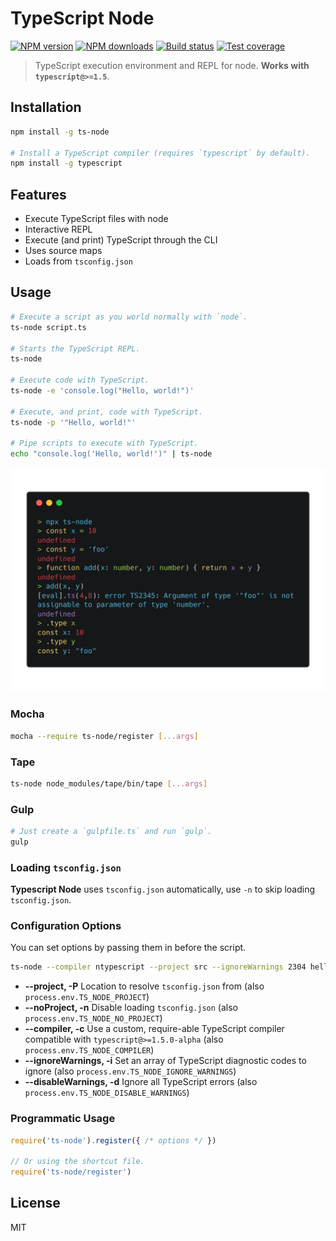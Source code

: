 # TypeScript Node

[![NPM version][npm-image]][npm-url]
[![NPM downloads][downloads-image]][downloads-url]
[![Build status][travis-image]][travis-url]
[![Test coverage][coveralls-image]][coveralls-url]

> TypeScript execution environment and REPL for node. **Works with `typescript@>=1.5`**.

## Installation

```sh
npm install -g ts-node

# Install a TypeScript compiler (requires `typescript` by default).
npm install -g typescript
```

## Features

* Execute TypeScript files with node
* Interactive REPL
* Execute (and print) TypeScript through the CLI
* Uses source maps
* Loads from `tsconfig.json`

## Usage

```sh
# Execute a script as you world normally with `node`.
ts-node script.ts

# Starts the TypeScript REPL.
ts-node

# Execute code with TypeScript.
ts-node -e 'console.log("Hello, world!")'

# Execute, and print, code with TypeScript.
ts-node -p '"Hello, world!"'

# Pipe scripts to execute with TypeScript.
echo "console.log('Hello, world!')" | ts-node
```

![TypeScript REPL](https://github.com/TypeStrong/ts-node/raw/master/screenshot.png)

### Mocha

```sh
mocha --require ts-node/register [...args]
```

### Tape

```sh
ts-node node_modules/tape/bin/tape [...args]
```

### Gulp

```sh
# Just create a `gulpfile.ts` and run `gulp`.
gulp
```

### Loading `tsconfig.json`

**Typescript Node** uses `tsconfig.json` automatically, use `-n` to skip loading `tsconfig.json`.

### Configuration Options

You can set options by passing them in before the script.

```sh
ts-node --compiler ntypescript --project src --ignoreWarnings 2304 hello-world.ts
```

* **--project, -P** Location to resolve `tsconfig.json` from (also `process.env.TS_NODE_PROJECT`)
* **--noProject, -n** Disable loading `tsconfig.json` (also `process.env.TS_NODE_NO_PROJECT`)
* **--compiler, -c** Use a custom, require-able TypeScript compiler compatible with `typescript@>=1.5.0-alpha` (also `process.env.TS_NODE_COMPILER`)
* **--ignoreWarnings, -i** Set an array of TypeScript diagnostic codes to ignore (also `process.env.TS_NODE_IGNORE_WARNINGS`)
* **--disableWarnings, -d** Ignore all TypeScript errors (also `process.env.TS_NODE_DISABLE_WARNINGS`)

### Programmatic Usage

```js
require('ts-node').register({ /* options */ })

// Or using the shortcut file.
require('ts-node/register')
```

## License

MIT

[npm-image]: https://img.shields.io/npm/v/ts-node.svg?style=flat
[npm-url]: https://npmjs.org/package/ts-node
[downloads-image]: https://img.shields.io/npm/dm/ts-node.svg?style=flat
[downloads-url]: https://npmjs.org/package/ts-node
[travis-image]: https://img.shields.io/travis/TypeStrong/ts-node.svg?style=flat
[travis-url]: https://travis-ci.org/TypeStrong/ts-node
[coveralls-image]: https://img.shields.io/coveralls/TypeStrong/ts-node.svg?style=flat
[coveralls-url]: https://coveralls.io/r/TypeStrong/ts-node?branch=master
